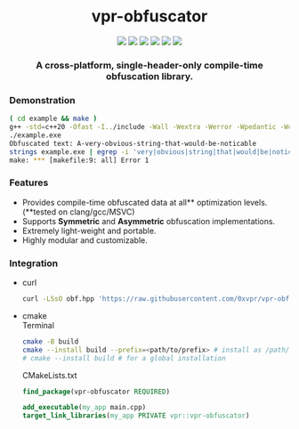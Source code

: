 <h1 align="center">vpr-obfuscator</h1>
<div class="badges" align="center">
  <img src="https://img.shields.io/badge/Version-1%2E0%2E0-44CC11"/>
  <img src="https://img.shields.io/badge/GCC-supported-44CC11"/>
  <img src="https://img.shields.io/badge/Clang-supported-44CC11"/>
  <img src="https://img.shields.io/badge/MinGW-supported-44CC11"/>
  <a href="https://mit-license.org/"><img src="https://img.shields.io/badge/License-MIT-44CC11"/></a>
  <a href="https://github.com/0xvpr/vpr-obfuscator/actions/workflows/ci.yml"><img src="https://github.com/0xvpr/vpr-obfuscator/actions/workflows/ci.yml/badge.svg?branch=main"></a>
</div>

<div class="sub-title">
  <h3 align="center">A cross-platform, single-header-only compile-time obfuscation library.</h3>
</div>

### Demonstration
```bash
( cd example && make )
g++ -std=c++20 -Ofast -I../include -Wall -Wextra -Werror -Wpedantic -Wconversion -Wshadow -Woverflow main.cpp -s -o example.exe
./example.exe
Obfuscated text: A-very-obvious-string-that-would-be-noticable
strings example.exe | egrep -i 'very|obvious|string|that|would|be|noticable' # code 1 == nothing found
make: *** [makefile:9: all] Error 1
```

### Features
- Provides compile-time obfuscated data at all\*\* optimization levels. (\*\*tested on clang/gcc/MSVC)
- Supports **Symmetric** and **Asymmetric** obfuscation implementations.
- Extremely light-weight and portable.
- Highly modular and customizable.

### Integration
- curl
  ```bash
  curl -LSsO obf.hpp 'https://raw.githubusercontent.com/0xvpr/vpr-obfuscator/refs/heads/main/include/vpr/obf.hpp'
  ```
- cmake  
  Terminal
  ```bash
  cmake -B build
  cmake --install build --prefix=<path/to/prefix> # install as /path/to/prefix/include/vpr/obf.hpp
  # cmake --install build # for a global installation
  ```
  CMakeLists.txt
  ```cmake
  find_package(vpr-obfuscator REQUIRED)
  
  add_executable(my_app main.cpp)
  target_link_libraries(my_app PRIVATE vpr::vpr-obfuscator)
  ```
